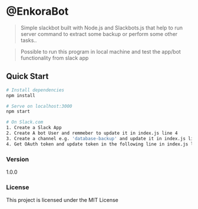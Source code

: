 # @EnkoraBot

> Simple slackbot built with Node.js and Slackbots.js that help to run server command to extract some backup 
or perform some other tasks..

> Possible to run this program in local machine and test the app/bot functionality from slack app

## Quick Start

``` bash
# Install dependencies
npm install

# Serve on localhost:3000
npm start

# On Slack.com
1. Create a Slack App
2. Create A bot User and remmeber to update it in index.js line 4
3. Create a channel e.g. 'database-backup' and update it in index.js line 7
4. Get OAuth token and update token in the following line in index.js line 12
```



### Version

1.0.0

### License

This project is licensed under the MIT License
